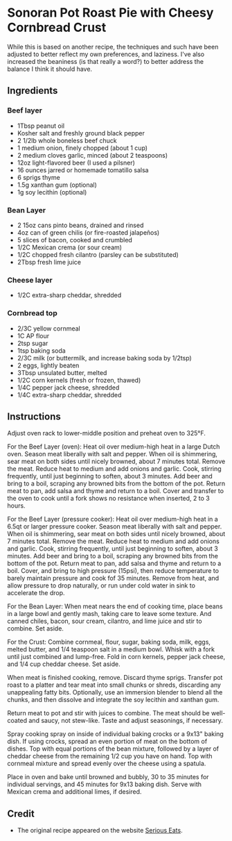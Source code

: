 # Sonoran Pot Roast Pie with Cheesy Cornbread Crust

While this is based on another recipe, the techniques and such have
been adjusted to better reflect my own preferences, and laziness. I've
also increased the beaniness (is that really a word?) to better
address the balance I think it should have.

## Ingredients

### Beef layer
* 1Tbsp peanut oil
* Kosher salt and freshly ground black pepper
* 2 1/2lb whole boneless beef chuck
* 1 medium onion, finely chopped (about 1 cup)
* 2 medium cloves garlic, minced (about 2 teaspoons)
* 12oz light-flavored beer (I used a pilsner)
* 16 ounces jarred or homemade tomatillo salsa
* 6 sprigs thyme
* 1.5g xanthan gum (optional)
* 1g soy lecithin (optional)

### Bean Layer

* 2 15oz cans pinto beans, drained and rinsed
* 4oz can of green chilis (or fire-roasted jalapeños)
* 5 slices of bacon, cooked and crumbled
* 1/2C Mexican crema (or sour cream)
* 1/2C chopped fresh cilantro (parsley can be substituted)
* 2Tbsp fresh lime juice

### Cheese layer

* 1/2C extra-sharp cheddar, shredded

### Cornbread top

* 2/3C yellow cornmeal
* 1C AP flour
* 2tsp sugar
* 1tsp baking soda
* 2/3C milk (or buttermilk, and increase baking soda by 1/2tsp)
* 2 eggs, lightly beaten
* 3Tbsp unsulated butter, melted
* 1/2C corn kernels (fresh or frozen, thawed)
* 1/4C pepper jack cheese, shredded
* 1/4C extra-sharp cheddar, shredded

## Instructions

Adjust oven rack to lower-middle position and preheat oven to 325°F.

For the Beef Layer (oven): Heat oil over medium-high heat in a large
Dutch oven. Season meat liberally with salt and pepper. When oil is
shimmering, sear meat on both sides until nicely browned, about 7
minutes total. Remove the meat. Reduce heat to medium and add onions and
garlic. Cook, stirring frequently, until just beginning to soften, about
3 minutes. Add beer and bring to a boil, scraping any browned bits from
the bottom of the pot. Return meat to pan, add salsa and thyme and
return to a boil. Cover and transfer to the oven to cook until a fork
shows no resistance when inserted, 2 to 3 hours.

For the Beef Layer (pressure cooker): Heat oil over medium-high heat in
a 6.5qt or larger pressure cooker. Season meat liberally with salt and
pepper. When oil is shimmering, sear meat on both sides until nicely
browned, about 7 minutes total. Remove the meat. Reduce heat to medium
and add onions and garlic. Cook, stirring frequently, until just
beginning to soften, about 3 minutes. Add beer and bring to a boil,
scraping any browned bits from the bottom of the pot. Return meat to
pan, add salsa and thyme and return to a boil. Cover, and bring to high
pressure (15psi), then reduce temperature to barely maintain pressure
and cook fof 35 minutes. Remove from heat, and allow pressure to drop
naturally, or run under cold water in sink to accelerate the drop.

For the  Bean Layer: When meat nears the end of cooking time, place
beans in a large bowl and gently mash, taking care to leave some
texture. And canned chiles, bacon, sour cream, cilantro, and lime juice
and stir to combine. Set aside.

For the Crust: Combine cornmeal, flour, sugar, baking soda, milk, eggs,
melted butter, and 1/4 teaspoon salt in a medium bowl. Whisk with a fork
until just combined and lump-free. Fold in corn kernels, pepper jack
cheese, and 1/4 cup cheddar cheese. Set aside.

When meat is finished cooking, remove. Discard thyme sprigs. Transfer
pot roast to a platter and tear meat into small chunks or shreds,
discarding any unappealing fatty bits. Optionally, use an immersion
blender to blend all the chunks, and then dissolve and integrate the
soy lecithin and xanthan gum.

Return meat to pot and stir with juices to combine. The meat should be
well-coated and saucy, not stew-like. Taste and adjust seasonings, if
necessary.

Spray cooking spray on inside of individual baking crocks or a 9x13"
baking dish. If using crocks, spread an even portion of meat on the
bottom of dishes. Top with equal portions of the bean mixture, followed
by a layer of cheddar cheese from the remaining 1/2 cup you have on
hand. Top with cornmeal mixture and spread evenly over the cheese using
a spatula.

Place in oven and bake until browned and bubbly, 30 to 35 minutes for
individual servings, and 45 minutes for 9x13 baking dish. Serve with
Mexican crema and additional limes, if desired.

## Credit

* The original recipe appeared on the website [Serious Eats](http://www.seriouseats.com/recipes/2013/04/sonoran-pot-roast-pie-cheesy-cornbread-recipe.html).